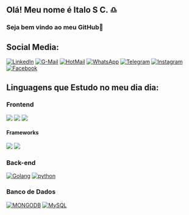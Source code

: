 
## Olá! Meu nome é Italo S C. ♎
### Seja bem vindo ao meu GitHub🤙

## Social Media:
[![LinkedIn](https://img.shields.io/badge/LinkedIn-0077B5?style=for-the-badge&logo=linkedin&logoColor=white)](https://www.linkedin.com/in/i-s-c/) [![G-Mail](https://img.shields.io/badge/Gmail-D14836?style=for-the-badge&logo=gmail&logoColor=white)](mailto:italosilva1418@gmail.com?subject=Ola%20Italo%20) [![HotMail](https://img.shields.io/badge/HotMail-0078D4?style=for-the-badge&logo=microsoft-outlook&logoColor=white)](mailto:italosilva14@Hotmail.com?subject=Ola%20Italo%20) [![WhatsApp](https://img.shields.io/badge/WhatsApp-25D366?style=for-the-badge&logo=whatsapp&logoColor=white)](https://wa.me/5571982028632) [![Telegram](https://img.shields.io/badge/Telegram-2CA5E0?style=for-the-badge&logo=telegram&logoColor=white)](https://t.me/italosilva18) [![Instagram](https://img.shields.io/badge/Instagram-E4405F?style=for-the-badge&logo=instagram&logoColor=white)](https://www.instagram.com/italosilva18/?igshid=YmMyMTA2M2Y=) [![Facebook](https://img.shields.io/badge/Facebook-1877F2?style=for-the-badge&logo=facebook&logoColor=white)](https://www.facebook.com/italo.silva.75491)

## Linguagens que Estudo no meu dia dia:

### Frontend
[![](https://img.shields.io/badge/HTML-239120?style=for-the-badge&logo=html5&logoColor=white)]() [![](https://img.shields.io/badge/JavaScript-F7DF1E?style=for-the-badge&logo=javascript&logoColor=black)]() [![](https://img.shields.io/badge/CSS-239120?&style=for-the-badge&logo=css3&logoColor=white)]()   [![]()]()
#### Frameworks
[![](https://img.shields.io/badge/Bootstrap-563D7C?style=for-the-badge&logo=bootstrap&logoColor=white)]() 
[![](https://img.shields.io/badge/Flutter-02569B?style=for-the-badge&logo=flutter&logoColor=white)]()

### Back-end
[![Golang](https://img.shields.io/badge/Go-00ADD8?style=for-the-badge&logo=go&logoColor=white)]() [![python](https://img.shields.io/badge/Python-3776AB?style=for-the-badge&logo=python&logoColor=white)]()
[![]()]()

### Banco de Dados
[![MONGODB](https://img.shields.io/badge/MongoDB-4EA94B?style=for-the-badge&logo=mongodb&logoColor=white)]() [![MySQL](https://img.shields.io/badge/MySQL-00000F?style=for-the-badge&logo=mysql&logoColor=white)]()
